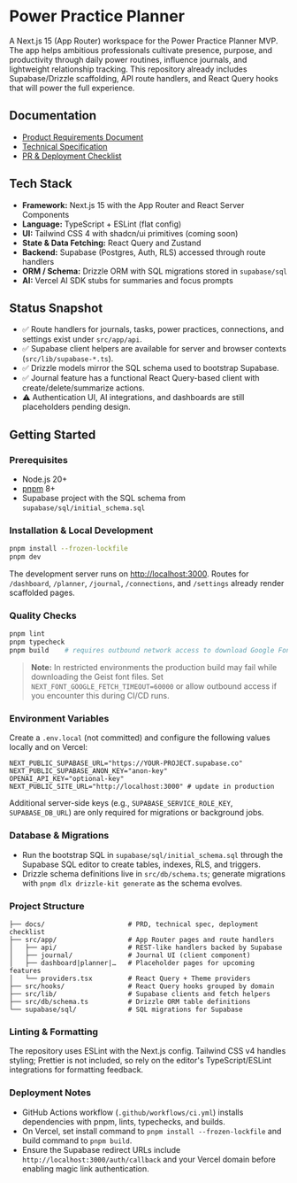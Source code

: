 # Power Practice Planner

A Next.js 15 (App Router) workspace for the Power Practice Planner MVP. The app helps ambitious professionals cultivate
presence, purpose, and productivity through daily power routines, influence journals, and lightweight relationship tracking.
This repository already includes Supabase/Drizzle scaffolding, API route handlers, and React Query hooks that will power the
full experience.

## Documentation

- [Product Requirements Document](docs/prd.md)
- [Technical Specification](docs/technical-spec.md)
- [PR & Deployment Checklist](docs/PR_DEPLOY_CHECKLIST.md)

## Tech Stack

- **Framework:** Next.js 15 with the App Router and React Server Components
- **Language:** TypeScript + ESLint (flat config)
- **UI:** Tailwind CSS 4 with shadcn/ui primitives (coming soon)
- **State & Data Fetching:** React Query and Zustand
- **Backend:** Supabase (Postgres, Auth, RLS) accessed through route handlers
- **ORM / Schema:** Drizzle ORM with SQL migrations stored in `supabase/sql`
- **AI:** Vercel AI SDK stubs for summaries and focus prompts

## Status Snapshot

- ✅ Route handlers for journals, tasks, power practices, connections, and settings exist under `src/app/api`.
- ✅ Supabase client helpers are available for server and browser contexts (`src/lib/supabase-*.ts`).
- ✅ Drizzle models mirror the SQL schema used to bootstrap Supabase.
- ✅ Journal feature has a functional React Query-based client with create/delete/summarize actions.
- ⚠️ Authentication UI, AI integrations, and dashboards are still placeholders pending design.

## Getting Started

### Prerequisites

- Node.js 20+
- [pnpm](https://pnpm.io/) 8+
- Supabase project with the SQL schema from `supabase/sql/initial_schema.sql`

### Installation & Local Development

```bash
pnpm install --frozen-lockfile
pnpm dev
```

The development server runs on [http://localhost:3000](http://localhost:3000). Routes for `/dashboard`, `/planner`, `/journal`,
`/connections`, and `/settings` already render scaffolded pages.

### Quality Checks

```bash
pnpm lint
pnpm typecheck
pnpm build    # requires outbound network access to download Google Fonts
```

> **Note:** In restricted environments the production build may fail while downloading the Geist font files. Set
> `NEXT_FONT_GOOGLE_FETCH_TIMEOUT=60000` or allow outbound access if you encounter this during CI/CD runs.

### Environment Variables

Create a `.env.local` (not committed) and configure the following values locally and on Vercel:

```env
NEXT_PUBLIC_SUPABASE_URL="https://YOUR-PROJECT.supabase.co"
NEXT_PUBLIC_SUPABASE_ANON_KEY="anon-key"
OPENAI_API_KEY="optional-key"
NEXT_PUBLIC_SITE_URL="http://localhost:3000" # update in production
```

Additional server-side keys (e.g., `SUPABASE_SERVICE_ROLE_KEY`, `SUPABASE_DB_URL`) are only required for migrations or background
jobs.

### Database & Migrations

- Run the bootstrap SQL in `supabase/sql/initial_schema.sql` through the Supabase SQL editor to create tables, indexes, RLS, and
  triggers.
- Drizzle schema definitions live in `src/db/schema.ts`; generate migrations with `pnpm dlx drizzle-kit generate` as the schema
  evolves.

### Project Structure

```
├── docs/                     # PRD, technical spec, deployment checklist
├── src/app/                  # App Router pages and route handlers
│   ├── api/                  # REST-like handlers backed by Supabase
│   ├── journal/              # Journal UI (client component)
│   ├── dashboard|planner|…   # Placeholder pages for upcoming features
│   └── providers.tsx         # React Query + Theme providers
├── src/hooks/                # React Query hooks grouped by domain
├── src/lib/                  # Supabase clients and fetch helpers
├── src/db/schema.ts          # Drizzle ORM table definitions
└── supabase/sql/             # SQL migrations for Supabase
```

### Linting & Formatting

The repository uses ESLint with the Next.js config. Tailwind CSS v4 handles styling; Prettier is not included, so rely on the
editor's TypeScript/ESLint integrations for formatting feedback.

### Deployment Notes

- GitHub Actions workflow (`.github/workflows/ci.yml`) installs dependencies with pnpm, lints, typechecks, and builds.
- On Vercel, set install command to `pnpm install --frozen-lockfile` and build command to `pnpm build`.
- Ensure the Supabase redirect URLs include `http://localhost:3000/auth/callback` and your Vercel domain before enabling magic
  link authentication.
